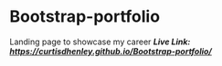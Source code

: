 # Bootstrap-portfolio
Landing page to showcase my career
***Live Link: https://curtisdhenley.github.io/Bootstrap-portfolio/***